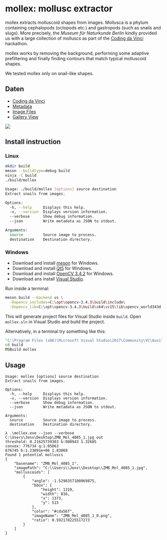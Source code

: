 # mollex: mollusc extractor

mollex extracts molluscoid shapes from images.
Mollusca is a phylum containing cephalopods (octopods etc.)
and gastropods (such as snails and slugs).
More precisely, the
_Museum für Naturkunde Berlin_ kindly provided us with a large
collection of molluscs as part of the [Coding da Vinci](https://codingdavinci.de)
hackathon.

mollex works by removing the background, performing some adaptive
prefiltering and finally finding contours that match typical
molluscoid shapes.

We tested mollex only on snail-like shapes.

## Daten

  - [Coding da Vinci](https://codingdavinci.de/daten/#museum-f%C3%BCr-naturkunde-berlin)
  - [Metadata](http://gbif.naturkundemuseum-berlin.de/CDV2018/Mollusken/Metadaten/)
  - [Image Files](http://gbif.naturkundemuseum-berlin.de/CDV2018/Mollusken/)
  - [Gallery View](http://gbif.naturkundemuseum-berlin.de/CDV2018/mollusken-gallery.html)
  
  
![](https://img1.picload.org/image/dogggpcw/image18.png)  

## Install instruction

### Linux

```sh
mkdir build
meson --buildtype=debug build
ninja -C build
./build/mollex

Usage: ./build/mollex [options] source destination
Extract snails from images.

Options:
  -h, --help     Displays this help.
  -v, --version  Displays version information.
  --verbose      Show debug information.
  --json         Write metadata as JSON to stdout.

Arguments:
  source         Source image to process.
  destination    Destination directory.
```

### Windows

- Download and install [meson](https://github.com/mesonbuild/meson/releases) for Windows.
- Download and install [Qt5](https://www.qt.io/download) for Windows.
- Download and install [OpenCV 3.4.2](https://opencv.org/releases.html) for Windows.
- Download ans install [Visual Studio](https://visualstudio.microsoft.com/de/downloads/).

Run inside a terminal:

```sh
meson build --backend vs \
  -Dopencv_includes=C:\opt\opencv-3.4.3\build\include\
  -Dopencv_lib=C:\opt\opencv-3.4.3\build\x64\vc15\lib\opencv_world343d.lib
```

This will generate project files for Visual Studio inside `build`. Open `mollex.sln` in Visual Studio and build the project.

Alternatively, in a terminal try something like this:
```sh
"C:\Program Files (x86)\Microsoft Visual Studio\2017\Community\VC\Auxiliary\Build\vcvarsx86_amd64.bat"
cd build
MSBuild mollex
```

## Usage

``` 
Usage: mollex [options] source destination
Extract snails from images.

Options:
  -h, --help     Displays this help.
  -v, --version  Displays version information.
  --verbose      Show debug information.
  --json         Write metadata as JSON to stdout.

Arguments:
  source         Source image to process.
  destination    Destination directory.
```

```
λ .\mollex.exe --json --verbose C:\Users\Jens\Desktop\ZMB_Mol_4085_1.jpg out
threshold: 0.21625739303 b:980943 1.32685                                                        
convex: 776734 q:1.05063                                                                         
676745 b:1.23891e+06 1.83069                                                                     
Found 1 potential molluscs                                                                       
{                                                                                                
    "basename": "ZMB_Mol_4085_1",                                                                
    "imagePath": "C:\\Users\\Jens\\Desktop\\ZMB_Mol_4085_1.jpg",                                 
    "molluscoids": [                                                                             
        {                                                                                        
            "angle": -1.5298357108069875,                                                        
            "bbox": {                                                                            
                "height": 1319,                                                                  
                "width": 816,                                                                    
                "x": 1373,                                                                       
                "y": 515                                                                         
            },                                                                                   
            "color": "#cda56f",                                                                  
            "imageName": "ZMB_Mol_4085_1_0.png",                                                 
            "ratio": 0.592178225517273                                                           
        }                                                                                        
    ]                                                                                            
}
```